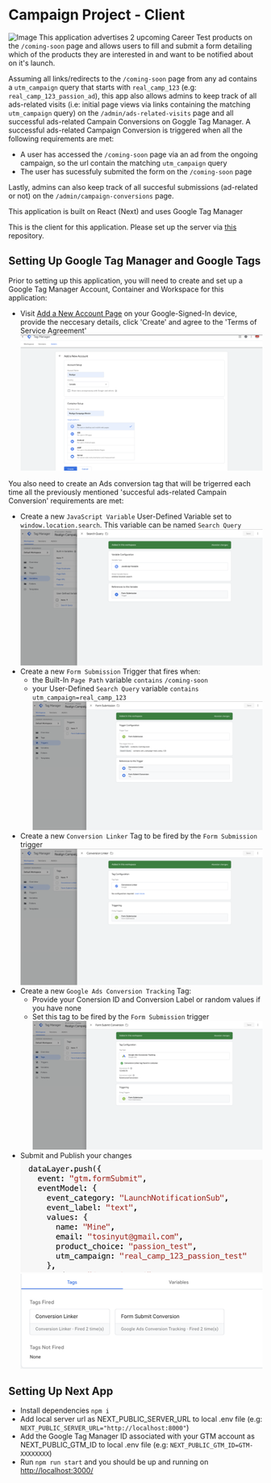 # Campaign Project - Client
![Image](https://github.com/oluwatoyinca/realign-client/blob/main/public/views/Screenshot%202023-12-11%20at%207.38.19%E2%80%AFPM.png?raw=true)
This application advertises 2 upcoming Career Test products on the `/coming-soon` page and allows users to fill and submit a form detailing which of the products they are interested in and want to be notified about on it's launch.

Assuming all links/redirects to the `/coming-soon` page from any ad contains a `utm_campaign` query that starts with `real_camp_123` (e.g: `real_camp_123_passion_ad`), this app also allows admins to keep track of all ads-related visits (i.e: initial page views via links containing the matching `utm_campaign` query) on the `/admin/ads-related-visits` page and all successful ads-related Campain Conversions on Goggle Tag Manager. 
A successful ads-related Campaign Conversion is triggered when all the following requirements are met:
- A user has accessed the `/coming-soon` page via an ad from the ongoing campaign, so the url contain the matching `utm_campaign` query
- The user has sucessfuly submited the form on the `/coming-soon` page

Lastly, admins can also keep track of all succesful submissions (ad-related or not) on the `/admin/campaign-conversions` page.

This application is built on React (Next) and uses Google Tag Manager

This is the client for this application. Please set up the server via [this](https://github.com/oluwatoyinca/realign-server) repository.

## Setting Up Google Tag Manager and Google Tags
Prior to setting up this application, you will need to create and set up a Google Tag Manager Account, Container and Workspace for this application:
- Visit [Add a New Account Page](https://tagmanager.google.com/?hl=en#/admin/accounts/create) on your Google-Signed-In device, provide the neccesary details, click 'Create' and agree to the 'Terms of Service Agreement'
  ![Image](https://github.com/oluwatoyinca/realign-client/blob/main/public/gtm-config-steps/Create%20GTM%20Account%20and%20Container.png?raw=true)

You also need to create an Ads conversion tag that will be trigerred each time all the previously mentioned 'succesful ads-related Campain Conversion' requirements are met:
- Create a new `JavaScript Variable` User-Defined Variable set to `window.location.search`. This variable can be named `Search Query`
  ![Image](https://github.com/oluwatoyinca/realign-client/blob/main/public/gtm-config-steps/Create%20Custom%20JavaScript%20Variable.png?raw=true)
- Create a new `Form Submission` Trigger that fires when:
    - the Built-In `Page Path` variable `contains` `/coming-soon`
    - your User-Defined `Search Query` variable `contains` `utm_campaign=real_camp_123`
  ![Image](https://github.com/oluwatoyinca/realign-client/blob/main/public/gtm-config-steps/Create%20Form%20Submission%20Trigger.png?raw=true)
- Create a new `Conversion Linker` Tag to be fired by the `Form Submission` trigger
  ![Image](https://github.com/oluwatoyinca/realign-client/blob/main/public/gtm-config-steps/Create%20Conversion%20Linker%20Tag.png?raw=true)
- Create a new `Google Ads Conversion Tracking` Tag:
    - Provide your Conersion ID and Conversion Label or random values if you have none
    - Set this tag to be fired by the `Form Submission` trigger
  ![Image](https://github.com/oluwatoyinca/realign-client/blob/main/public/gtm-config-steps/Create%20Google%20Ads%20Conversion%20Tracking%20Tag.png?raw=true)
- Submit and Publish your changes
  ![Image](https://github.com/oluwatoyinca/realign-client/blob/main/public/gtm-config-steps/Sample%20DataLayer%20on%20Successful%20trigger.png?raw=true)
  ![Image](https://github.com/oluwatoyinca/realign-client/blob/main/public/gtm-config-steps/Sample%20result%20on%20GTM%20Preview%20on%20Successful%20trigger.png?raw=true)

## Setting Up Next App
- Install dependencies `npm i`
- Add local server url as NEXT_PUBLIC_SERVER_URL to local .env file (e.g: `NEXT_PUBLIC_SERVER_URL="http://localhost:8000"`)
- Add the Google Tag Manager ID associated with your GTM account as NEXT_PUBLIC_GTM_ID to local .env file (e.g: `NEXT_PUBLIC_GTM_ID=GTM-XXXXXXXX`)
- Run `npm run start` and you should be up and running on [http://localhost:3000/](http://localhost:3000/)
